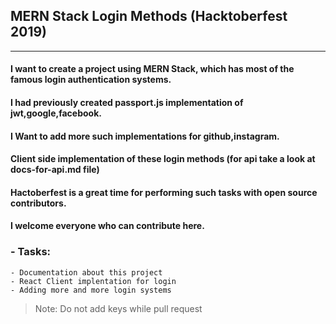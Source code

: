 ##  MERN Stack Login Methods (Hacktoberfest 2019)
---------------
#### I want to create a project using MERN Stack, which has most of the famous login authentication systems.
#### I had previously created passport.js implementation of jwt,google,facebook.
#### I Want to add more such implementations for github,instagram.
#### Client side implementation of these login methods (for api take a look at docs-for-api.md file)

#### Hactoberfest is a great time for performing such tasks with open source contributors.
#### I welcome everyone who can contribute here.
### - Tasks:
    - Documentation about this project
    - React Client implentation for login 
    - Adding more and more login systems

> Note: Do not add keys while pull request
